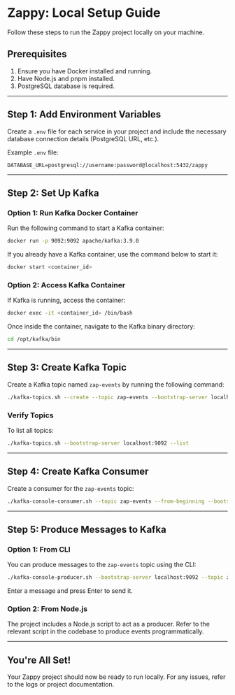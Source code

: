 # Zappy: Local Setup Guide

Follow these steps to run the Zappy project locally on your machine.

## Prerequisites
1. Ensure you have Docker installed and running.
2. Have Node.js and pnpm installed.
3. PostgreSQL database is required.

---

## Step 1: Add Environment Variables

Create a `.env` file for each service in your project and include the necessary database connection details (PostgreSQL URL, etc.).

Example `.env` file:
```env
DATABASE_URL=postgresql://username:password@localhost:5432/zappy
```

---

## Step 2: Set Up Kafka

### Option 1: Run Kafka Docker Container
Run the following command to start a Kafka container:
```bash
docker run -p 9092:9092 apache/kafka:3.9.0
```

If you already have a Kafka container, use the command below to start it:
```bash
docker start <container_id>
```

### Option 2: Access Kafka Container
If Kafka is running, access the container:
```bash
docker exec -it <container_id> /bin/bash
```

Once inside the container, navigate to the Kafka binary directory:
```bash
cd /opt/kafka/bin
```

---

## Step 3: Create Kafka Topic
Create a Kafka topic named `zap-events` by running the following command:
```bash
./kafka-topics.sh --create --topic zap-events --bootstrap-server localhost:9092
```

### Verify Topics
To list all topics:
```bash
./kafka-topics.sh --bootstrap-server localhost:9092 --list
```

---

## Step 4: Create Kafka Consumer
Create a consumer for the `zap-events` topic:
```bash
./kafka-console-consumer.sh --topic zap-events --from-beginning --bootstrap-server localhost:9092
```

---

## Step 5: Produce Messages to Kafka
### Option 1: From CLI
You can produce messages to the `zap-events` topic using the CLI:
```bash
./kafka-console-producer.sh --bootstrap-server localhost:9092 --topic zap-events
```
Enter a message and press Enter to send it.

### Option 2: From Node.js
The project includes a Node.js script to act as a producer. Refer to the relevant script in the codebase to produce events programmatically.

---

## You're All Set!
Your Zappy project should now be ready to run locally. For any issues, refer to the logs or project documentation.


